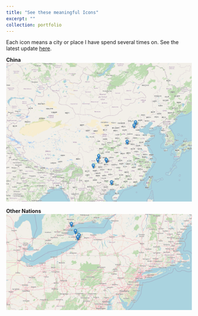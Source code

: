 ```yaml
---
title: "See these meaningful Icons"
excerpt: ""
collection: portfolio
---
```


<!-- Each icon means a city or place I have spend several times on, both cities and landmarks. See the latest update [here](https://github.com/JingtaoWang1996/JingtaoWang1996.github.io/raw/master/_portfolio/map.html){:target="_blank" rel="noopener"} -->

Each icon means a city or place I have spend several times on. See the latest update [here](https://jingtaowang1996.github.io/folium_journeyMap/map.html).


**China**
<br/><img src='/images/cn_map.png'>

**Other Nations**
<br/><img src='/images/foreign_map.png'>
